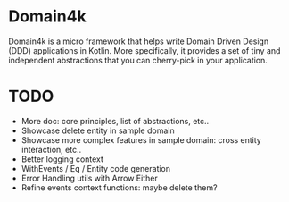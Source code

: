# Domain4k

Domain4k is a micro framework that helps write Domain Driven Design (DDD) applications in Kotlin.
More specifically, it provides a set of tiny and independent abstractions that you can cherry-pick in your application.


# TODO
- More doc: core principles, list of abstractions, etc..
- Showcase delete entity in sample domain
- Showcase more complex features in sample domain: cross entity interaction, etc..
- Better logging context
- WithEvents / Eq / Entity code generation
- Error Handling utils with Arrow Either
- Refine events context functions: maybe delete them?
